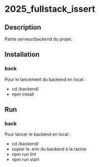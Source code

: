 # 2025_fullstack_issert


## Description

Partie serveur/backend du projet.

## Installation

### back
Pour le lancement du backend en local : 
- cd /backend/
- npm install

## Run

### back
Pour lancer le backend en local : 
- cd /backend/
- copier le .env du backend à la racine
- npm run lint 
- npm run start